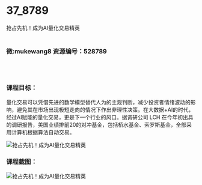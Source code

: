 # 37_8789
抢占先机！成为AI量化交易精英
<br/></br>
<h3>微:mukewang8 资源编号：528789</h3>
<br/></br>
<h3>课程目标：</h3>
<p><a title="查看与 量化交易 相关的文章" target="_blank">量化交易</a>可以凭借先进的数学模型替代人为的主观判断，减少投资者情绪波动的影响，避免其在市场出现极短走向的情况下作出非理性决策。在大数据+AI的时代，经过AI赋能的<a title="查看与 量化交易 相关的文章" target="_blank">量化交易</a>，更是下一个行业的风口。据调研公司 LCH 在今年初出具的调研报告，美国业绩排前20的对冲基金，包括桥水基金、索罗斯基金，全部采用计算机根据算法自动交易。</p>
<p><img src="https://www.ko996.com/wp-content/uploads/img/2019/11/356-49.jpg" alt="抢占先机！成为AI量化交易精英"></p>
<h3>课程截图：</h3>
<p><img src="https://www.ko996.com/wp-content/uploads/img/2019/11/2-81.png" alt="抢占先机！成为AI量化交易精英"></p>
